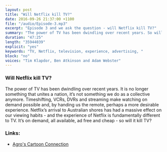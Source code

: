```yaml
---
layout: post
title: "Will Netflix kill TV?"
date: 2016-09-26 21:37:00 +1100
file: "/audio/Episode-3.mp3"
excerpt: "Episode 3 and we ask the question - will Netflix kill TV?"
summary: "The power of TV has been dwindling over recent years. So will the experience of Netflix kill off TV?"
duration: "47:25" 
length: "35944039"
explicit: "yes" 
keywords: "TV, Netflix, television, experience, advertising, "
block: "no" 
voices: "Tim Klapdor, Ben Atkinson and Adam Webster"
---
```


### Will Netflix kill TV?

The power of TV has been dwindling over recent years. It is no longer something that unites a nation, it’s not something we do as a collective anymore. Timeshifting, VCRs, DVRs and streaming make watching on demand possible and, by handing us the remote, perhaps a more desirable experience. Netflix’s arrival to Australian shores has had a massive effect on our viewing habits - and the experience of Netflix is fundamentally different to TV. It’s on demand, all available, ad free and cheap - so will it kill TV?


### Links: 

- [Agro's Cartoon Connection](https://youtu.be/hPD_RHVFlys)
